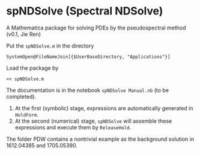 # spNDSolve (Spectral NDSolve)
A Mathematica package for solving PDEs by the pseudospectral method (v0.1, Jie Ren)

Put the `spNDSolve.m` in the directory

```
SystemOpen@FileNameJoin[{$UserBaseDirectory, "Applications"}]
```

Load the package by

```
<< spNDSolve.m
```

The documentation is in the notebook `spNDSolve Manual.nb` (to be completed).

1. At the first (symbolic) stage, expressions are automatically generated in `HoldForm`. 
2. At the second (numerical) stage, `spNDSolve` will assemble these expressions and execute them by `ReleaseHold`.

The folder PDW contains a nontrivial example as the background solution in 1612.04385 and 1705.05390.
